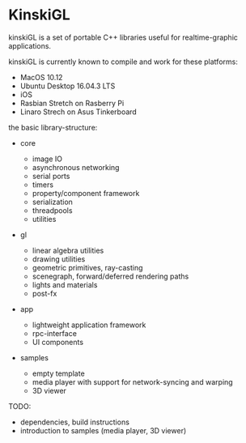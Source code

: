 KinskiGL
========

kinskiGL is a set of portable C++ libraries useful for realtime-graphic applications.

kinskiGL is currently known to compile and work for these platforms:

* MacOS 10.12
* Ubuntu Desktop 16.04.3 LTS
* iOS
* Rasbian Stretch on Rasberry Pi
* Linaro Strech on Asus Tinkerboard

the basic library-structure:

* core

    * image IO
    * asynchronous networking
    * serial ports
    * timers
    * property/component framework
    * serialization
    * threadpools
    * utilities


* gl

    * linear algebra utilities
    * drawing utilities
    * geometric primitives, ray-casting
    * scenegraph, forward/deferred rendering paths
    * lights and materials
    * post-fx

* app

    * lightweight application framework
    * rpc-interface
    * UI components

* samples

    * empty template
    * media player with support for network-syncing and warping
    * 3D viewer

TODO:

* dependencies, build instructions
* introduction to samples (media player, 3D viewer)

